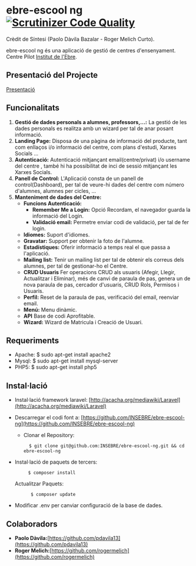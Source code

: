 # ebre-escool ng [![Scrutinizer Code     Quality](https://scrutinizer-ci.com/g/INSEBRE/ebre-escool-ng/badges/quality-score.png?b=master)](https://scrutinizer-ci.com/g/INSEBRE/ebre-escool-ng/?branch=master)
Crèdit de Síntesi (Paolo Dàvila Bazalar - Roger Melich Curto).

ebre-escool ng és una aplicació de gestió de centres d'ensenyament. Centre Pilot [Institut de l'Ebre](http://www.iesebre.com).

## Presentació del Projecte ##
[Presentació](http://insebre.github.io/ebre-escool-ng-presentation)

## Funcionalitats ##
1. **Gestió de dades personals a alumnes, professors,...:** La gestió de les dades personals es realitza amb un wizard per tal de anar posant informació.
2. **Landing Page:** Disposa de una pàgina de informació del producte, tant com enllaços i/o informació del centre, com plans d'estudi, Xarxes Socials ...
3. **Autenticació:** Autenticació mitjançant email(centre/privat) i/o username del centre , també hi ha possibilitat de inci de sessió mitjançant les Xarxes Socials.
4. **Panell de Control:** L'Aplicació consta de un panell de control(Dashboard), per tal de veure-hi dades del centre com número d'alumnes, alumnes per cicles, ...
5. **Manteniment de dades del Centre:**
   * **Funcions Autenticació:**
        * **Remember Me a Login:** Opció Recordam, el navegador guarda la informació del Login.
        * **Validació email:** Permetre enviar codi de validació, per tal de fer login.
    * **Idiomes:** Suport d'idiomes.
    * **Gravatar:** Support per obtenir la foto de l'alumne.
    * **Estadístiques:** Oferir informació a temps real el que passa a l'aplicació.
    * **Mailing list:** Tenir un mailing list per tal de obtenir els correus dels alumnes, per tal de gestionar-ho el Centre.
    * **CRUD Usuaris** Fer operacions CRUD als usuaris (Afegir, Llegir, Actualitzar i Eliminar), més de canvi de paraula de pas, genera un de nova paraula de pas, cercador d'usuaris, CRUD Rols, Permisos i Usuaris.
    * **Perfil:** Reset de la paraula de pas, verificació del email, reenviar email.
    * **Menú:** Menu dinàmic.
    * **API** Base de codi Aprofitable.
    * **Wizard:** Wizard de Matricula i Creació de Usuari.

## Requeriments ##
* Apache: $ sudo apt-get install apache2
* Mysql: $ sudo apt-get install mysql-server
* PHP5: $ sudo apt-get install php5

## Instal·lació ##
* Instal·lació framework laravel: [http://acacha.org/mediawiki/Laravel](http://acacha.org/mediawiki/Laravel)
* Descarregar el codi font a: [https://github.com/INSEBRE/ebre-escool-ng](https://github.com/INSEBRE/ebre-escool-ng)
    * Clonar el Repository:

            $ git clone git@github.com:INSEBRE/ebre-escool-ng.git && cd ebre-escool-ng
* Instal·lació de paquets de tercers:

           $ composer install
     Actualitzar Paquets:

            $ composer update

* Modificar .env per canviar configuració de la base de dades.

## Colaboradors ##
* **Paolo Dàvila:**[https://github.com/pdavila13](https://github.com/pdavila13)
* **Roger Melich:**[https://github.com/rogermelich](https://github.com/rogermelich)